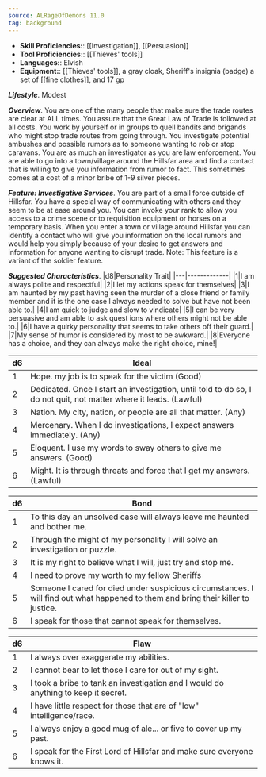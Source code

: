 ```yaml
---
source: ALRageOfDemons 11.0
tag: background
---
```



- **Skill Proficiencies:**: [[Investigation]], [[Persuasion]]
- **Tool Proficiencies:**: [[Thieves' tools]]
- **Languages:**: Elvish
- **Equipment:**: [[Thieves' tools]], a gray cloak, Sheriff's insignia (badge) a set of [[fine clothes]], and 17 gp


**_Lifestyle_**. Modest

**_Overview_**. You are one of the many people that make sure the trade routes are clear at ALL times. You assure that the Great Law of Trade is followed at all costs. You work by yourself or in groups to quell bandits and brigands who might stop trade routes from going through. You investigate potential ambushes and possible rumors as to someone wanting to rob or stop caravans. You are as much an investigator as you are law enforcement.
You are able to go into a town/village around the Hillsfar area and find a contact that is willing to give you information from rumor to fact. This sometimes comes at a cost of a minor bribe of 1-9 silver pieces.

**_Feature: Investigative Services_**. You are part of a small force outside of Hillsfar. You have a special way of communicating with others and they seem to be at ease around you. You can invoke your rank to allow you access to a crime scene or to requisition equipment or horses on a temporary basis. When you enter a town or village around Hillsfar you can identify a contact who will give you information on the local rumors and would help you simply because of your desire to get answers and information for anyone wanting to disrupt trade. Note: This feature is a variant of the soldier feature.

**_Suggested Characteristics_**. |d8|Personality Trait|
|---|-------------|
|1|I am always polite and respectful|
|2|I let my actions speak for themselves|
|3|I am haunted by my past having seen the murder of a close friend or family member and it is the one case I always needed to solve but have not been able to.|
|4|I am quick to judge and slow to vindicate|
|5|I can be very persuasive and am able to ask quest ions where others might not be able to.|
|6|I have a quirky personality that seems to take others off their guard.|
|7|My sense of humor is considered by most to be awkward.|
|8|Everyone has a choice, and they can always make the right choice, mine!|

|d6|Ideal|
|---|-------------|
|1|Hope. my job is to speak for the victim (Good)|
|2|Dedicated. Once I start an investigation, until told to do so, I do not quit, not matter where it leads. (Lawful)|
|3|Nation. My city, nation, or people are all that matter. (Any)|
|4|Mercenary. When I do investigations, I expect answers immediately. (Any)|
|5|Eloquent. I use my words to sway others to give me answers. (Good)|
|6|Might. It is through threats and force that I get my answers. (Lawful)|

|d6|Bond|
|---|-------------|
|1|To this day an unsolved case will always leave me haunted and bother me.|
|2|Through the might of my personality I will solve an investigation or puzzle.|
|3|It is my right to believe what I will, just try and stop me.|
|4|I need to prove my worth to my fellow Sheriffs|
|5|Someone I cared for died under suspicious circumstances. I will find out what happened to them and bring their killer to justice.|
|6|I speak for those that cannot speak for themselves.|

|d6|Flaw|
|---|-------------|
|1|I always over exaggerate my abilities.|
|2|I cannot bear to let those I care for out of my sight.|
|3|I took a bribe to tank an investigation and I would do anything to keep it secret.|
|4|I have little respect for those that are of "low" intelligence/race.|
|5|I always enjoy a good mug of ale... or five to cover up my past.|
|6|I speak for the First Lord of Hillsfar and make sure everyone knows it.|

